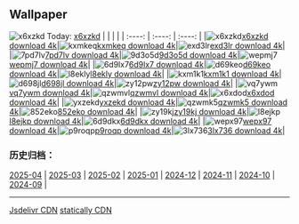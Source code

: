 ## Wallpaper
![x6xzkd](https://w.wallhaven.cc/full/x6/wallhaven-x6xzkd.png) Today: [x6xzkd](https://th.wallhaven.cc/small/x6/x6xzkd.jpg)
|      |      |      |
| :----: | :----: | :----: |
|![x6xzkd](https://th.wallhaven.cc/small/x6/x6xzkd.jpg)[x6xzkd download 4k](https://wallhaven.cc/w/x6xzkd)|![kxmkeq](https://th.wallhaven.cc/small/kx/kxmkeq.jpg)[kxmkeq download 4k](https://wallhaven.cc/w/kxmkeq)|![exd3lr](https://th.wallhaven.cc/small/ex/exd3lr.jpg)[exd3lr download 4k](https://wallhaven.cc/w/exd3lr)|
|![7pd7lv](https://th.wallhaven.cc/small/7p/7pd7lv.jpg)[7pd7lv download 4k](https://wallhaven.cc/w/7pd7lv)|![9d3o5d](https://th.wallhaven.cc/small/9d/9d3o5d.jpg)[9d3o5d download 4k](https://wallhaven.cc/w/9d3o5d)|![wepmj7](https://th.wallhaven.cc/small/we/wepmj7.jpg)[wepmj7 download 4k](https://wallhaven.cc/w/wepmj7)|
|![6d9lx7](https://th.wallhaven.cc/small/6d/6d9lx7.jpg)[6d9lx7 download 4k](https://wallhaven.cc/w/6d9lx7)|![d69keo](https://th.wallhaven.cc/small/d6/d69keo.jpg)[d69keo download 4k](https://wallhaven.cc/w/d69keo)|![l8ekly](https://th.wallhaven.cc/small/l8/l8ekly.jpg)[l8ekly download 4k](https://wallhaven.cc/w/l8ekly)|
|![kxm1k1](https://th.wallhaven.cc/small/kx/kxm1k1.jpg)[kxm1k1 download 4k](https://wallhaven.cc/w/kxm1k1)|![d698jl](https://th.wallhaven.cc/small/d6/d698jl.jpg)[d698jl download 4k](https://wallhaven.cc/w/d698jl)|![zy12pw](https://th.wallhaven.cc/small/zy/zy12pw.jpg)[zy12pw download 4k](https://wallhaven.cc/w/zy12pw)|
|![vq7ywm](https://th.wallhaven.cc/small/vq/vq7ywm.jpg)[vq7ywm download 4k](https://wallhaven.cc/w/vq7ywm)|![qzwmvl](https://th.wallhaven.cc/small/qz/qzwmvl.jpg)[qzwmvl download 4k](https://wallhaven.cc/w/qzwmvl)|![x6xdod](https://th.wallhaven.cc/small/x6/x6xdod.jpg)[x6xdod download 4k](https://wallhaven.cc/w/x6xdod)|
|![yxzekd](https://th.wallhaven.cc/small/yx/yxzekd.jpg)[yxzekd download 4k](https://wallhaven.cc/w/yxzekd)|![qzwmk5](https://th.wallhaven.cc/small/qz/qzwmk5.jpg)[qzwmk5 download 4k](https://wallhaven.cc/w/qzwmk5)|![852eko](https://th.wallhaven.cc/small/85/852eko.jpg)[852eko download 4k](https://wallhaven.cc/w/852eko)|
|![zy19kj](https://th.wallhaven.cc/small/zy/zy19kj.jpg)[zy19kj download 4k](https://wallhaven.cc/w/zy19kj)|![l8ejkp](https://th.wallhaven.cc/small/l8/l8ejkp.jpg)[l8ejkp download 4k](https://wallhaven.cc/w/l8ejkp)|![6d9dkx](https://th.wallhaven.cc/small/6d/6d9dkx.jpg)[6d9dkx download 4k](https://wallhaven.cc/w/6d9dkx)|
|![wepx97](https://th.wallhaven.cc/small/we/wepx97.jpg)[wepx97 download 4k](https://wallhaven.cc/w/wepx97)|![p9roqp](https://th.wallhaven.cc/small/p9/p9roqp.jpg)[p9roqp download 4k](https://wallhaven.cc/w/p9roqp)|![3lx736](https://th.wallhaven.cc/small/3l/3lx736.jpg)[3lx736 download 4k](https://wallhaven.cc/w/3lx736)|

### 历史归档：
[2025-04](https://github.com/april-projects/april-wallpaper/tree/main/picture/2025-04/) | [2025-03](https://github.com/april-projects/april-wallpaper/tree/main/picture/2025-03/) | [2025-02](https://github.com/april-projects/april-wallpaper/tree/main/picture/2025-02/) | [2025-01](https://github.com/april-projects/april-wallpaper/tree/main/picture/2025-01/) | [2024-12](https://github.com/april-projects/april-wallpaper/tree/main/picture/2024-12/) | [2024-11](https://github.com/april-projects/april-wallpaper/tree/main/picture/2024-11/) | [2024-10](https://github.com/april-projects/april-wallpaper/tree/main/picture/2024-10/) | [2024-09](https://github.com/april-projects/april-wallpaper/tree/main/picture/2024-09/) | 

---
[Jsdelivr CDN](https://cdn.jsdelivr.net/gh/april-projects/april-wallpaper/api.json)
[statically CDN](https://cdn.statically.io/gh/april-projects/april-wallpaper/main/api.json)